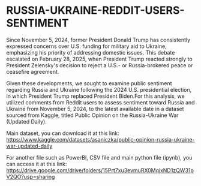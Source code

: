 # RUSSIA-UKRAINE-REDDIT-USERS-SENTIMENT

Since November 5, 2024, former President Donald Trump has consistently expressed concerns over U.S. funding for military aid to Ukraine, emphasizing his priority of addressing domestic issues. This debate escalated on February 28, 2025, when President Trump reacted strongly to President Zelensky's decision to reject a U.S.- or Russia-brokered peace or ceasefire agreement.

Given these developments, we sought to examine public sentiment regarding Russia and Ukraine following the 2024 U.S. presidential election, in which President Trump replaced President Biden.For this analysis, we utilized comments from Reddit users to assess sentiment toward Russia and Ukraine from November 5, 2024, to the latest available date in a dataset sourced from Kaggle, titled Public Opinion on the Russia-Ukraine War (Updated Daily).


Main dataset, you can download it at this link:
https://www.kaggle.com/datasets/asaniczka/public-opinion-russia-ukraine-war-updated-daily

For another file such as PowerBI, CSV file and main python file (ipynb), you can access it at this link:
https://drive.google.com/drive/folders/15Prt7xu3evmuRX0MqjxND1zQW31pV2QO?usp=sharing
